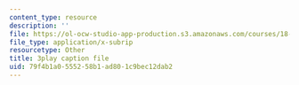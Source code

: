 ```yaml
---
content_type: resource
description: ''
file: https://ol-ocw-studio-app-production.s3.amazonaws.com/courses/18-06sc-linear-algebra-fall-2011/79f4b1a0555258b1ad801c9bec12dab2_OZxzHcW663g.vtt
file_type: application/x-subrip
resourcetype: Other
title: 3play caption file
uid: 79f4b1a0-5552-58b1-ad80-1c9bec12dab2
---
```


